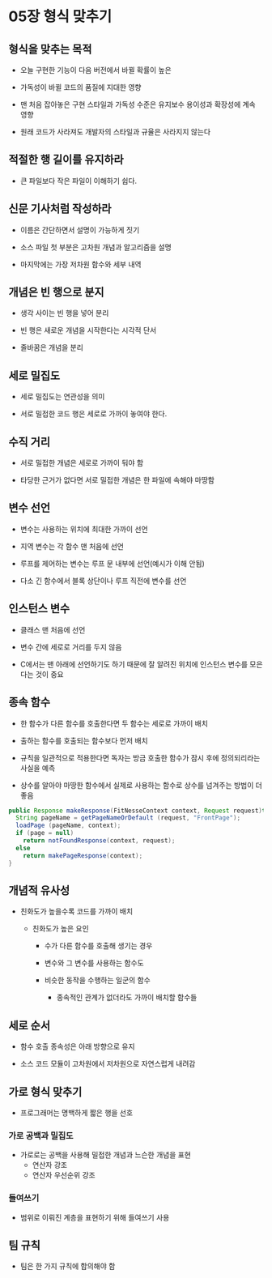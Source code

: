 # 05장 형식 맞추기

## 형식을 맞추는 목적

- 오늘 구현한 기능이 다음 버전에서 바뀔 확률이 높은

- 가독성이 바뀔 코드의 품질에 지대한 영향

- 맨 처음 잡아놓은 구현 스타일과 가독성 수준은 유지보수 용이성과 확장성에 계속 영향

- 원래 코드가 사라져도 개발자의 스타일과 규율은 사라지지 않는다

## 적절한 행 길이를 유지하라

- 큰 파일보다 작은 파일이 이해하기 쉽다.

## 신문 기사처럼 작성하라

- 이름은 간단하면서 설명이 가능하게 짓기

- 소스 파일 첫 부분은 고차원 개념과 알고리즘을 설명

- 마지막에는 가장 저차원 함수와 세부 내역

## 개념은 빈 행으로 분지

- 생각 사이는 빈 행을 넣어 분리

- 빈 행은 새로운 개념을 시작한다는 시각적 단서

- 줄바꿈은 개념을 분리

## 세로 밀집도

- 세로 밀집도는 연관성을 의미

- 서로 밀접한 코드 행은 세로로 가까이 놓여야 한다.

## 수직 거리

- 서로 밀접한 개념은 세로로 가까이 둬야 함

- 타당한 근거가 없다면 서로 밀접한 개념은 한 파일에 속해야 마땅함

## 변수 선언
- 변수는 사용하는 위치에 최대한 가까이 선언

- 지역 변수는 각 함수 맨 처음에 선언

- 루프를 제어하는 변수는 루프 문 내부에 선언(예시가 이해 안됨)

- 다소 긴 함수에서 블록 상단이나 루프 직전에 변수를 선언

## 인스턴스 변수

- 클래스 맨 처음에 선언

- 변수 간에 세로로 거리를 두지 않음

- C에서는 맨 아래에 선언하기도 하기 때문에 잘 알려진 위치에 인스턴스 변수를 모은다는 것이 중요

## 종속 함수

- 한 함수가 다른 함수를 호출한다면 두 함수는 세로로 가까이 배치

- 출하는 함수를 호출되는 함수보다 먼저 배치

- 규칙을 일관적으로 적용한다면 독자는 방금 호출한 함수가 잠시 후에 정의되리라는 사실을 예측

- 상수를 알아야 마땅한 함수에서 실제로 사용하는 함수로 상수를 넘겨주는 방법이 더 좋음
```java
public Response makeResponse(FitNesseContext context, Request request)throws Exception {
  String pageName = getPageNameOrDefault (request, "FrontPage");
  loadPage (pageName, context);
  if (page = null)
    return notFoundResponse(context, request);
  else
    return makePageResponse(context);
}
```

## 개념적 유사성
- 친화도가 높을수록 코드를 가까이 배치

  - 친화도가 높은 요인
    
    - 수가 다른 함수를 호출해 생기는 경우

    - 변수와 그 변수를 사용하는 함수도

    - 비슷한 동작을 수행하는 일군의 함수
      - 종속적인 관계가 없더라도 가까이 배치할 함수들

## 세로 순서

- 함수 호출 종속성은 아래 방향으로 유지

- 소스 코드 모듈이 고차원에서 저차원으로 자연스럽게 내려감

## 가로 형식 맞추기
- 프로그래머는 명백하게 짧은 행을 선호

### 가로 공백과 밀집도
- 가로로는 공백을 사용해 밀접한 개념과 느슨한 개념을 표현
  - 연산자 강조
  - 연산자 우선순위 강조

### 들여쓰기

- 범위로 이뤄진 계층을 표현하기 위해 들여쓰기 사용

## 팀 규칙
- 팀은 한 가지 규칙에 합의해야 함